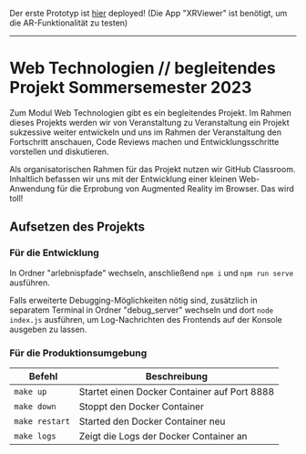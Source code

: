 Der erste Prototyp ist [hier](https://mi-classroom.github.io/mi-web-technologien-beiboot-ss2023-sebastianbroc/) deployed!
(Die App "XRViewer" ist benötigt, um die AR-Funktionalität zu testen)

-----


# Web Technologien // begleitendes Projekt Sommersemester 2023
Zum Modul Web Technologien gibt es ein begleitendes Projekt. Im Rahmen dieses Projekts werden wir von Veranstaltung zu Veranstaltung ein Projekt sukzessive weiter entwickeln und uns im Rahmen der Veranstaltung den Fortschritt anschauen, Code Reviews machen und Entwicklungsschritte vorstellen und diskutieren.

Als organisatorischen Rahmen für das Projekt nutzen wir GitHub Classroom. Inhaltlich befassen wir uns mit der Entwicklung einer kleinen Web-Anwendung für die Erprobung von Augmented Reality im Browser. Das wird toll!


## Aufsetzen des Projekts

### Für die Entwicklung

In Ordner "arlebnispfade" wechseln, anschließend `npm i` und `npm run serve` ausführen.

Falls erweiterte Debugging-Möglichkeiten nötig sind, zusätzlich in separatem Terminal in Ordner "debug_server" wechseln und dort `node index.js` ausführen, um Log-Nachrichten des Frontends auf der Konsole ausgeben zu lassen.


### Für die Produktionsumgebung
| Befehl | Beschreibung                                 |
| --- |----------------------------------------------|
| `make up` | Startet einen Docker Container auf Port 8888 |
| `make down` | Stoppt den Docker Container                  |
| `make restart` | Started den Docker Container neu              |
| `make logs` | Zeigt die Logs der Docker Container an       |
